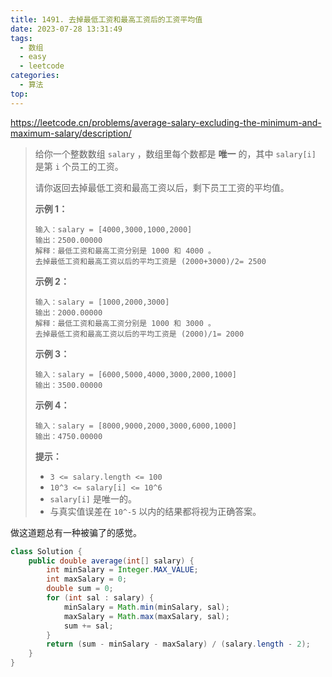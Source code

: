 ```yaml
---
title: 1491. 去掉最低工资和最高工资后的工资平均值
date: 2023-07-28 13:31:49
tags:
  - 数组
  - easy
  - leetcode
categories:
  - 算法
top:
---
```


https://leetcode.cn/problems/average-salary-excluding-the-minimum-and-maximum-salary/description/

<!-- more -->

> 给你一个整数数组 `salary` ，数组里每个数都是 **唯一** 的，其中 `salary[i]` 是第 `i` 个员工的工资。
>
> 请你返回去掉最低工资和最高工资以后，剩下员工工资的平均值。
>
>  
>
> **示例 1：**
>
> ```
> 输入：salary = [4000,3000,1000,2000]
> 输出：2500.00000
> 解释：最低工资和最高工资分别是 1000 和 4000 。
> 去掉最低工资和最高工资以后的平均工资是 (2000+3000)/2= 2500
> ```
>
> **示例 2：**
>
> ```
> 输入：salary = [1000,2000,3000]
> 输出：2000.00000
> 解释：最低工资和最高工资分别是 1000 和 3000 。
> 去掉最低工资和最高工资以后的平均工资是 (2000)/1= 2000
> ```
>
> **示例 3：**
>
> ```
> 输入：salary = [6000,5000,4000,3000,2000,1000]
> 输出：3500.00000
> ```
>
> **示例 4：**
>
> ```
> 输入：salary = [8000,9000,2000,3000,6000,1000]
> 输出：4750.00000
> ```
>
>  
>
> **提示：**
>
> - `3 <= salary.length <= 100`
> - `10^3 <= salary[i] <= 10^6`
> - `salary[i]` 是唯一的。
> - 与真实值误差在 `10^-5` 以内的结果都将视为正确答案。

做这道题总有一种被骗了的感觉。

```java
class Solution {
    public double average(int[] salary) {
        int minSalary = Integer.MAX_VALUE;
        int maxSalary = 0;
        double sum = 0;
        for (int sal : salary) {
            minSalary = Math.min(minSalary, sal);
            maxSalary = Math.max(maxSalary, sal);
            sum += sal;
        }
        return (sum - minSalary - maxSalary) / (salary.length - 2);
    }
}
```

